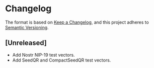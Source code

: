 <!--
SPDX-FileCopyrightText: © 2023 Foundation Devices, Inc. <hello@foundationdevices.com>
SPDX-License-Identifier: GPL-3.0-or-later
-->

# Changelog

The format is based on [Keep a Changelog](https://keepachangelog.com/en/1.0.0/),
and this project adheres to [Semantic Versioning](https://semver.org/spec/v2.0.0.html).

## [Unreleased]

- Add Nostr NIP-19 test vectors.
- Add SeedQR and CompactSeedQR test vectors.
